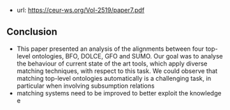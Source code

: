 
- url: https://ceur-ws.org/Vol-2519/paper7.pdf

## Conclusion

- This paper presented an analysis of the alignments between four top-level ontologies, BFO, DOLCE, GFO and SUMO. Our goal was to analyse the behaviour of current state of the art tools, which apply diverse matching techniques, with respect to this task. We could observe that matching top-level ontologies automatically is a challenging task, in particular when involving subsumption relations
- matching systems need to be improved to better exploit the knowledge e